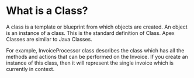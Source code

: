 # What is a Class?
A class is a template or blueprint from which objects are created. An object is an instance of a class. This is the standard definition of Class. Apex Classes are similar to Java Classes.

For example, InvoiceProcessor class describes the class which has all the methods and actions that can be performed on the Invoice. If you create an instance of this class, then it will represent the single invoice which is currently in context.
